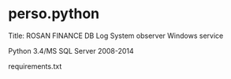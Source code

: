 # perso.python
Title: ROSAN FINANCE DB Log System observer Windows service

Python 3.4/MS SQL Server 2008-2014

requirements.txt
